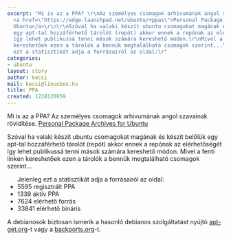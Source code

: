 ```yaml
---
excerpt: "Mi is az a PPA? \r\nAz személyes csomagok arhivumának angol szavainak rövidítése.
  <a href=\"https://edge.launchpad.net/ubuntu/+ppas\">Personal Package Archives for
  Ubuntu</a>\r\n\r\nSzóval ha valaki készít ubuntu csomagokat magának és készít belőlük
  egy apt-tal hozzáférhető tárolót (repót) akkor ennek a repónak az elérhetőségét
  így lehet publikussá tenni mások számára kereshető módon.\r\nMivel a fenti linken
  kereshetőek ezen a tárolók a bennük megtalálható csomagok szerint...\r\n\r\n<ul>Jelenleg
  ezt a statisztikát adja a forrásairól az oldal:\r"
categories:
- ubuntu
layout: story
author: kecsi
mail: kecsi@linuxbox.hu
title: PPA
created: 1228120959
---
```

Mi is az a PPA? 
Az személyes csomagok arhivumának angol szavainak rövidítése. <a href="https://edge.launchpad.net/ubuntu/+ppas">Personal Package Archives for Ubuntu</a>

Szóval ha valaki készít ubuntu csomagokat magának és készít belőlük egy apt-tal hozzáférhető tárolót (repót) akkor ennek a repónak az elérhetőségét így lehet publikussá tenni mások számára kereshető módon.
Mivel a fenti linken kereshetőek ezen a tárolók a bennük megtalálható csomagok szerint...

<ul>Jelenleg ezt a statisztikát adja a forrásairól az oldal:
<li>5595 regisztrált PPA</li>
<li>1339 aktív PPA</li>
<li>7624 elérhető forrás</li>
<li>33841 elérhető bináris</li>
</ul>

A debianosok biztosan ismerik a hasonló debianos szolgáltatást nyújtó <a href="http://www.apt-get.org/">apt-get.org</a>-t vagy a <a href="http://backports.org/">backports.org</a>-t.
